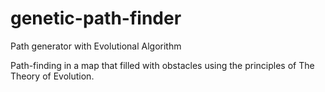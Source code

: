 # genetic-path-finder
Path generator with Evolutional Algorithm

Path-finding in a map that filled with obstacles using the principles of The Theory of Evolution. 
